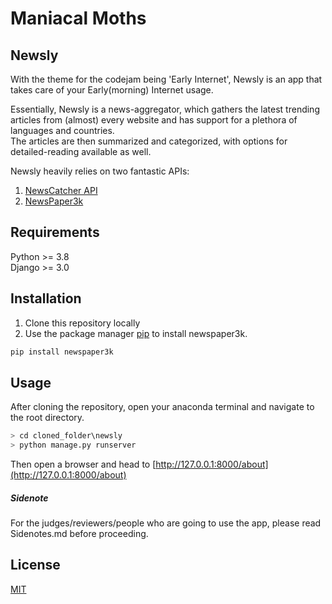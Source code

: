 # Maniacal Moths

## Newsly
With the theme for the codejam being 'Early Internet', Newsly is an app that takes care of your Early(morning) Internet usage.

Essentially, Newsly is a news-aggregator, which gathers the latest trending articles from (almost) every website and has support for a plethora of languages and countries.  
The articles are then summarized and categorized, with options for detailed-reading available as well.

Newsly heavily relies on two fantastic APIs:  
1) [NewsCatcher API](https://newscatcherapi.com/)
2) [NewsPaper3k](https://pypi.org/project/newspaper3k/)

## Requirements
Python >= 3.8  
Django >= 3.0

## Installation
1) Clone this repository locally
2) Use the package manager [pip](https://pip.pypa.io/en/stable/) to install newspaper3k.

```bash
pip install newspaper3k
```

## Usage
After cloning the repository, open your anaconda terminal and navigate to the root directory.
```python
> cd cloned_folder\newsly
> python manage.py runserver
```
Then open a browser and head to [http://127.0.0.1:8000/about](http://127.0.0.1:8000/about)

##### Sidenote
For the judges/reviewers/people who are going to use the app, please read Sidenotes.md before proceeding.

## License
[MIT](https://choosealicense.com/licenses/mit/)